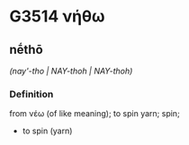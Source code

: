 # G3514 νήθω

## nḗthō

_(nay'-tho | NAY-thoh | NAY-thoh)_

### Definition

from νέω (of like meaning); to spin yarn; spin; 

- to spin (yarn)
